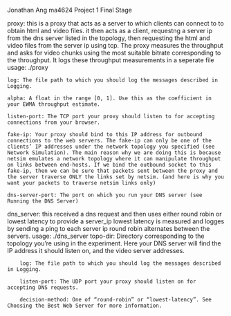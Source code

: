 Jonathan Ang
ma4624
Project 1 Final Stage

proxy:	this is a proxy that acts as a server to which clients can connect to to obtain html and video files.
	it then acts as a client, requestng a server ip from the dns server listed in the topology, then
	requesting the html and video files from the server ip using tcp. The proxy measures the throughput
	and asks for video chunks using the most suitable bitrate corresponding to the throughput. It logs these
	throughput measurements in a seperate file
	usage:
	./proxy <topo-dir> <log> <alpha> <listen-port> <fake-ip> <dns-server-port>

	log: The file path to which you should log the messages described in Logging.

	alpha: A float in the range [0, 1]. Use this as the coefficient in your EWMA throughput estimate.

	listen-port: The TCP port your proxy should listen to for accepting connections from your browser. 

	fake-ip: Your proxy should bind to this IP address for outbound connections to the web servers. The fake-ip can only be one of the clients’ IP addresses under the network topology you specified (see Network Simulation). The main reason why we are doing this is because netsim emulates a network topology where it can manipulate throughput on links between end-hosts. If we bind the outbound socket to this fake-ip, then we can be sure that packets sent between the proxy and the server traverse ONLY the links set by netsim. (and here is why you want your packets to traverse netsim links only)

	dns-server-port: The port on which you run your DNS server (see Running the DNS Server)


dns_server:	this received a dns request and then uses either round robin or lowest latency to provide a server_ip
		lowest latency is measured and logges by sending a ping to each server ip
		round robin alternates between the servers.
		usage: ./dns_server <topo-dir> <log> <listen-port> <decision-method>
		topo-dir: Directory corresponding to the topology you’re using in the experiment. Here your DNS server will find the IP address it should listen on, and the video server addresses.

		log: The file path to which you should log the messages described in Logging.

		listen-port: The UDP port your proxy should listen on for accepting DNS requests. 

		decision-method: One of “round-robin” or “lowest-latency”. See Choosing the Best Web Server for more information.

